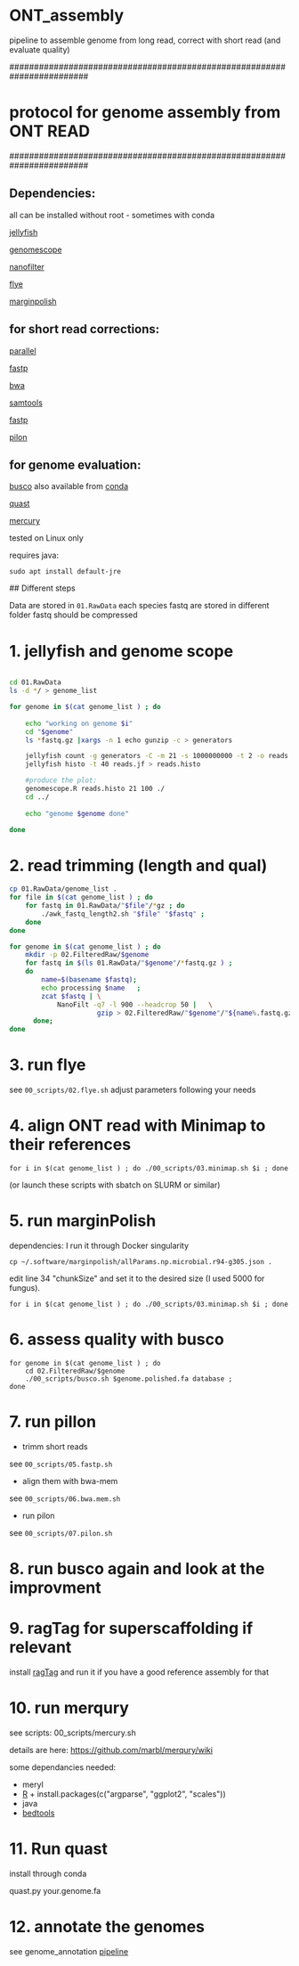 # ONT_assembly
pipeline to assemble genome from long read, correct with short read (and evaluate quality)

########################################################################
# protocol for genome assembly from ONT READ
########################################################################

## Dependencies: 

all can be installed without root - sometimes with conda

[jellyfish](http://www.genome.umd.edu/jellyfish.html#Release)

[genomescope](https://github.com/schatzlab/genomescope)

[nanofilter](https://github.com/wdecoster/nanofilt)

[flye](https://github.com/fenderglass/Flye)

[marginpolish](https://github.com/UCSC-nanopore-cgl/MarginPolish)


## for short read corrections:

[parallel](https://www.gnu.org/software/parallel/)

[fastp](https://github.com/OpenGene/fastp)

[bwa](https://sourceforge.net/projects/bio-bwa/files/)

[samtools](http://www.htslib.org/)

[fastp](https://github.com/OpenGene/fastp)

[pilon](https://github.com/broadinstitute/pilon)

## for genome evaluation:

[busco](https://gitlab.com/ezlab/busco/-/releases#5.2.1) also available from [conda](https://anaconda.org/bioconda/busco)

[quast](https://sourceforge.net/projects/quast/)

[mercury](https://github.com/marbl/merqury)


tested on Linux only

requires java:

`sudo apt install default-jre`


## Different steps

Data are stored in `01.RawData`
each species fastq are stored in different folder
fastq should be compressed  

#  1. jellyfish and genome scope 

```sh

cd 01.RawData
ls -d */ > genome_list

for genome in $(cat genome_list ) ; do
	
	echo "working on genome $i" 
	cd "$genome"
	ls *fastq.gz |xargs -n 1 echo gunzip -c > generators

	jellyfish count -g generators -C -m 21 -s 1000000000 -t 2 -o reads.jf
	jellyfish histo -t 40 reads.jf > reads.histo

	#produce the plot:
	genomescope.R reads.histo 21 100 ./
	cd ../
	
	echo "genome $genome done"

done
```

#  2. read trimming (length and qual)

```sh
cp 01.RawData/genome_list .
for file in $(cat genome_list ) ; do 
	for fastq in 01.RawData/"$file"/*gz ; do
		./awk_fastq_length2.sh "$file" "$fastq" ; 
	done 
done

for genome in $(cat genome_list ) ; do 
	mkdir -p 02.FilteredRaw/$genome
	for fastq in $(ls 01.RawData/"$genome"/*fastq.gz ) ;   
	do
	    name=$(basename $fastq);
	    echo processing $name   ; 
	    zcat $fastq | \
			NanoFilt -q7 -l 900 --headcrop 50 |   \
			          gzip > 02.FilteredRaw/"$genome"/"${name%.fastq.gz}".trimmed.fastq.gz ;
      done; 
done 
``` 

# 3. run flye

see  `00_scripts/02.flye.sh` adjust parameters following your needs


# 4. align ONT read with Minimap to their references

```
for i in $(cat genome_list ) ; do ./00_scripts/03.minimap.sh $i ; done
```

(or launch these scripts with sbatch on SLURM or similar)


# 5. run marginPolish


dependencies: I run it through Docker singularity

```
cp ~/.software/marginpolish/allParams.np.microbial.r94-g305.json .
```
edit line 34 "chunkSize" and set it to the desired size (I used 5000 for fungus).

`for i in $(cat genome_list ) ; do ./00_scripts/03.minimap.sh $i ; done `


# 6. assess quality with busco

```
for genome in $(cat genome_list ) ; do 
	cd 02.FilteredRaw/$genome
	./00_scripts/busco.sh $genome.polished.fa database ; 
done 
```

# 7. run pillon

* trimm short reads 

see `00_scripts/05.fastp.sh`

* align them with bwa-mem

see `00_scripts/06.bwa.mem.sh`

* run pilon

see `00_scripts/07.pilon.sh`


# 8. run busco again and look at the improvment


# 9. ragTag for superscaffolding if relevant


install [ragTag](https://github.com/malonge/RagTag) and run it if you have a good reference assembly for that


# 10. run merqury

see scripts: 00_scripts/mercury.sh

details are here: https://github.com/marbl/merqury/wiki

some dependancies needed:
* meryl
* [R](https://www.r-project.org/) + install.packages(c("argparse", "ggplot2", "scales")) 
* java
* [bedtools](https://bedtools.readthedocs.io/en/latest/content/installation.html)

# 11. Run quast

install through conda 

quast.py your.genome.fa


# 12. annotate the genomes

see genome_annotation [pipeline](https://github.com/QuentinRougemont/genome_annotation)
